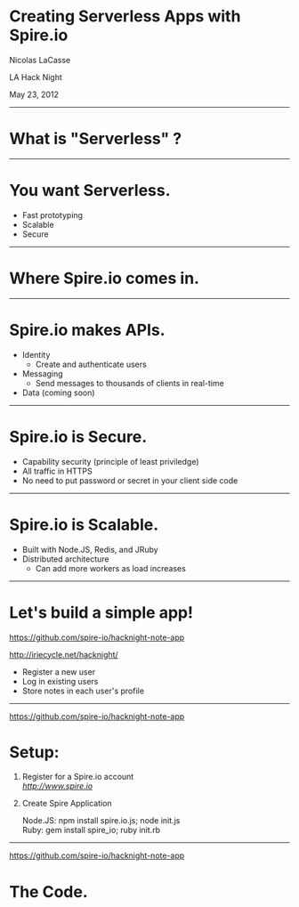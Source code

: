 # Creating Serverless Apps with Spire.io


Nicolas LaCasse

LA Hack Night

May 23, 2012

- - -

# What is "Serverless" ?

- - -

# You want Serverless.

- Fast prototyping
- Scalable
- Secure

- - -

# Where Spire.io comes in.

- - -

# Spire.io makes APIs.

- Identity
  - Create and authenticate users
- Messaging
  - Send messages to thousands of clients in real-time
- Data (coming soon)

- - -

# Spire.io is Secure.

- Capability security (principle of least priviledge)
- All traffic in HTTPS
- No need to put password or secret in your client side code

- - -

# Spire.io is Scalable.

- Built with Node.JS, Redis, and JRuby
- Distributed architecture
  - Can add more workers as load increases
  
- - -

# Let's build a simple app!

https://github.com/spire-io/hacknight-note-app

http://iriecycle.net/hacknight/


  - Register a new user
  - Log in existing users
  - Store notes in each user's profile
  

- - -

https://github.com/spire-io/hacknight-note-app

# Setup: 
1. Register for a Spire.io account<br>
   _http://www.spire.io_
  
2. Create Spire Application<br>

    Node.JS: npm install spire.io.js; node init.js<br>
    Ruby: gem install spire_io; ruby init.rb

- - -

https://github.com/spire-io/hacknight-note-app

# The Code.



